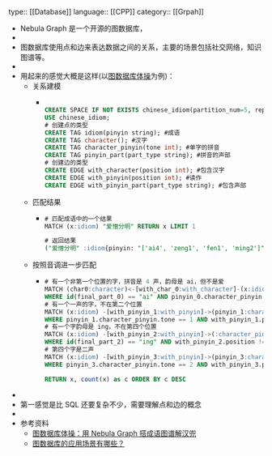 type:: [[Database]]
language:: [[CPP]]
category:: [[Grpah]]

- Nebula Graph 是一个开源的图数据库，
-
- 图数据库使用点和边来表达数据之间的关系，主要的场景包括社交网络，知识图谱等。
-
- 用起来的感觉大概是这样(以[图数据库体操](https://siwei.io/resolve-wordle/#%E5%9B%BE%E8%B0%B1%E5%85%A5%E5)为例)：
	- 关系建模
		- ```sql
		  
		  CREATE SPACE IF NOT EXISTS chinese_idiom(partition_num=5, replica_factor=1, vid_type=FIXED_STRING(24));
		  USE chinese_idiom;
		  # 创建点的类型
		  CREATE TAG idiom(pinyin string); #成语
		  CREATE TAG character(); #汉字
		  CREATE TAG character_pinyin(tone int); #单字的拼音
		  CREATE TAG pinyin_part(part_type string); #拼音的声部
		  # 创建边的类型
		  CREATE EDGE with_character(position int); #包含汉字
		  CREATE EDGE with_pinyin(position int); #读作
		  CREATE EDGE with_pinyin_part(part_type string); #包含声部
		  ```
	- 匹配结果
		- ```sql
		  # 匹配成语中的一个结果
		  MATCH (x:idiom) "爱憎分明" RETURN x LIMIT 1
		  
		  # 返回结果
		  ("爱憎分明" :idiom{pinyin: "['ai4', 'zeng1', 'fen1', 'ming2']"})
		  ```
	- 按照音调进一步匹配
		- ```sql
		  # 有一个非第一个位置的字，拼音是 4 声，韵母是 ai，但不是爱
		  MATCH (char0:character)<-[with_char_0:with_character]-(x:idiom)-[with_pinyin_0:with_pinyin]->(pinyin_0:character_pinyin)-[:with_pinyin_part]->(final_part_0:pinyin_part{part_type: "final"})
		  WHERE id(final_part_0) == "ai" AND pinyin_0.character_pinyin.tone == 4 AND with_pinyin_0.position != 0 AND with_char_0.position != 0 AND id(char0) != "爱"
		  # 有一个一声的字，不在第二个位置
		  MATCH (x:idiom) -[with_pinyin_1:with_pinyin]->(pinyin_1:character_pinyin)
		  WHERE pinyin_1.character_pinyin.tone == 1 AND with_pinyin_1.position != 1
		  # 有一个字韵母是 ing，不在第四个位置
		  MATCH (x:idiom) -[with_pinyin_2:with_pinyin]->(:character_pinyin)-[:with_pinyin_part]->(final_part_2:pinyin_part{part_type: "final"})
		  WHERE id(final_part_2) == "ing" AND with_pinyin_2.position != 3
		  # 第四个字是二声
		  MATCH (x:idiom) -[with_pinyin_3:with_pinyin]->(pinyin_3:character_pinyin)
		  WHERE pinyin_3.character_pinyin.tone == 2 AND with_pinyin_3.position == 3
		  
		  RETURN x, count(x) as c ORDER BY c DESC
		  ```
-
- 第一感觉是比 SQL 还要复杂不少，需要理解点和边的概念
-
- 参考资料
	- [图数据库体操：用 Nebula Graph 搭成语图谱解汉兜](https://siwei.io/resolve-wordle/)
	- [图数据库的应用场景有哪些？](https://www.zhihu.com/question/58988651)